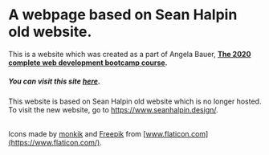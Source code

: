 # A webpage based on Sean Halpin old website.

This is a website which was created as a part of Angela Bauer, **[The 2020 complete web development bootcamp course](https://www.udemy.com/course/the-complete-web-development-bootcamp).**
<br>
##### You can visit this site [here](https://sanskarvijpuria.github.io/Personal-Site-Challenge/).

This website is based on Sean Halpin old website which is no longer hosted. To visit the new website, go to https://www.seanhalpin.design/.
<br><br>



Icons made by [monkik](https://www.flaticon.com/authors/monkik) and [Freepik](https://www.flaticon.com/authors/freepik) from [www.flaticon.com](https://www.flaticon.com/).

